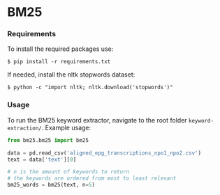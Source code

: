 # BM25

### Requirements

To install the required packages use:
```
$ pip install -r requirements.txt
```
If needed, install the nltk stopwords dataset:
```
$ python -c "import nltk; nltk.download('stopwords')"
```

### Usage

To run the BM25 keyword extractor, navigate to the root
folder `keyword-extraction/`. Example usage:

```python
from bm25.bm25 import bm25

data = pd.read_csv('aligned_epg_transcriptions_npo1_npo2.csv')
text = data['text'][0]

# n is the amount of keywords to return
# the keywords are ordered from most to least relevant
bm25_words = bm25(text, n=5)
```